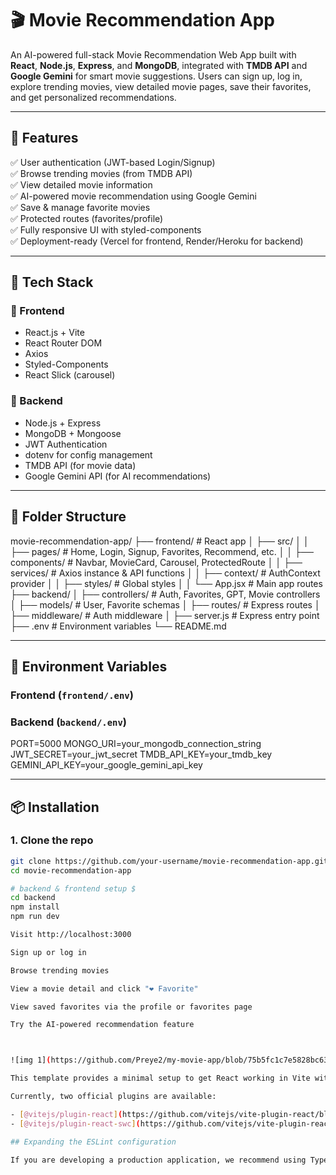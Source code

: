 # 🎬 Movie Recommendation App

An AI-powered full-stack Movie Recommendation Web App built with **React**, **Node.js**, **Express**, and **MongoDB**, integrated with **TMDB API** and **Google Gemini** for smart movie suggestions. Users can sign up, log in, explore trending movies, view detailed movie pages, save their favorites, and get personalized recommendations.

---

## 🚀 Features

✅ User authentication (JWT-based Login/Signup)  
✅ Browse trending movies (from TMDB API)  
✅ View detailed movie information  
✅ AI-powered movie recommendation using Google Gemini  
✅ Save & manage favorite movies  
✅ Protected routes (favorites/profile)  
✅ Fully responsive UI with styled-components  
✅ Deployment-ready (Vercel for frontend, Render/Heroku for backend)

---

## 🧠 Tech Stack

### 🔹 Frontend
- React.js + Vite
- React Router DOM
- Axios
- Styled-Components
- React Slick (carousel)

### 🔹 Backend
- Node.js + Express
- MongoDB + Mongoose
- JWT Authentication
- dotenv for config management
- TMDB API (for movie data)
- Google Gemini API (for AI recommendations)

---

## 🧾 Folder Structure

movie-recommendation-app/
├── frontend/ # React app
│ ├── src/
│ │ ├── pages/ # Home, Login, Signup, Favorites, Recommend, etc.
│ │ ├── components/ # Navbar, MovieCard, Carousel, ProtectedRoute
│ │ ├── services/ # Axios instance & API functions
│ │ ├── context/ # AuthContext provider
│ │ ├── styles/ # Global styles
│ │ └── App.jsx # Main app routes
├── backend/
│ ├── controllers/ # Auth, Favorites, GPT, Movie controllers
│ ├── models/ # User, Favorite schemas
│ ├── routes/ # Express routes
│ ├── middleware/ # Auth middleware
│ ├── server.js # Express entry point
├── .env # Environment variables
└── README.md


---

## 🔐 Environment Variables

### Frontend (`frontend/.env`)



### Backend (`backend/.env`)

PORT=5000
MONGO_URI=your_mongodb_connection_string
JWT_SECRET=your_jwt_secret
TMDB_API_KEY=your_tmdb_key
GEMINI_API_KEY=your_google_gemini_api_key


---

## 📦 Installation

### 1. Clone the repo

```bash
git clone https://github.com/your-username/movie-recommendation-app.git
cd movie-recommendation-app

# backend & frontend setup $
cd backend
npm install
npm run dev

Visit http://localhost:3000

Sign up or log in

Browse trending movies

View a movie detail and click "❤️ Favorite"

View saved favorites via the profile or favorites page

Try the AI-powered recommendation feature



![img 1](https://github.com/Preye2/my-movie-app/blob/75b5fc1c7e5828bc631cb7ea7f7f6973c0d56ea9/images/Favourite-mongo.jpg)

This template provides a minimal setup to get React working in Vite with HMR and some ESLint rules.

Currently, two official plugins are available:

- [@vitejs/plugin-react](https://github.com/vitejs/vite-plugin-react/blob/main/packages/plugin-react) uses [Babel](https://babeljs.io/) for Fast Refresh
- [@vitejs/plugin-react-swc](https://github.com/vitejs/vite-plugin-react/blob/main/packages/plugin-react-swc) uses [SWC](https://swc.rs/) for Fast Refresh

## Expanding the ESLint configuration

If you are developing a production application, we recommend using TypeScript with type-aware lint rules enabled. Check out the [TS template](https://github.com/vitejs/vite/tree/main/packages/create-vite/template-react-ts) for information on how to integrate TypeScript and [`typescript-eslint`](https://typescript-eslint.io) in your project.
